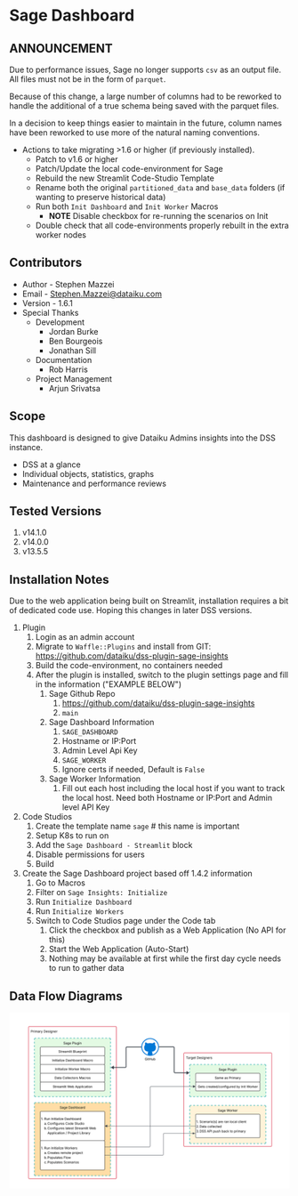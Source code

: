 # Sage Dashboard

## ANNOUNCEMENT

Due to performance issues, Sage no longer supports `csv` as an output file. All files must not be in the form of `parquet`.

Because of this change, a large number of columns had to be reworked to handle the additional of a true schema being saved with the parquet files.

In a decision to keep things easier to maintain in the future, column names have been reworked to use more of the natural naming conventions.

* Actions to take migrating >1.6 or higher (if previously installed).
  * Patch to v1.6 or higher
  * Patch/Update the local code-environment for Sage
  * Rebuild the new Streamlit Code-Studio Template
  * Rename both the original `partitioned_data` and `base_data` folders (if wanting to preserve historical data)
  * Run both `Init Dashboard` and `Init Worker` Macros
    * **NOTE** Disable checkbox for re-running the scenarios on Init
  * Double check that all code-environments properly rebuilt in the extra worker nodes

## Contributors

* Author - Stephen Mazzei
* Email - <Stephen.Mazzei@dataiku.com>
* Version - 1.6.1
* Special Thanks
  * Development
    * Jordan Burke
    * Ben Bourgeois
    * Jonathan Sill
  * Documentation
    * Rob Harris
  * Project Management
    * Arjun Srivatsa

## Scope

This dashboard is designed to give Dataiku Admins insights into the DSS instance.

* DSS at a glance
* Individual objects, statistics, graphs
* Maintenance and performance reviews

## Tested Versions

1. v14.1.0
1. v14.0.0
1. v13.5.5

## Installation Notes

Due to the web application being built on Streamlit, installation requires a bit of dedicated code use. Hoping this changes in later DSS versions.

1. Plugin
    1. Login as an admin account
    1. Migrate to `Waffle::Plugins` and install from GIT: <https://github.com/dataiku/dss-plugin-sage-insights>
    1. Build the code-environment, no containers needed
    1. After the plugin is installed, switch to the plugin settings page and fill in the information ("EXAMPLE BELOW")
        1. Sage Github Repo
            1. <https://github.com/dataiku/dss-plugin-sage-insights>
            1. `main`
        1. Sage Dashboard Information
            1. `SAGE_DASHBOARD`
            1. Hostname or IP:Port
            1. Admin Level Api Key
            1. `SAGE_WORKER`
            1. Ignore certs if needed, Default is `False`
        1. Sage Worker Information
            1. Fill out each host including the local host if you want to track the local host. Need both Hostname or IP:Port and Admin level API Key
1. Code Studios
    1. Create the template name `sage` # this name is important
    1. Setup K8s to run on
    1. Add the `Sage Dashboard - Streamlit` block
    1. Disable permissions for users
    1. Build
1. Create the Sage Dashboard project based off 1.4.2 information
    1. Go to Macros
    1. Filter on `Sage Insights: Initialize`
    1. Run `Initialize Dashboard`
    1. Run `Initialize Workers`
    1. Switch to Code Studios page under the Code tab
        1. Click the checkbox and publish as a Web Application (No API for this)
        1. Start the Web Application (Auto-Start)
        1. Nothing may be available at first while the first day cycle needs to run to gather data

## Data Flow Diagrams

![Data Flow Diagram](<images/SAGE Data Flow.svg>)
